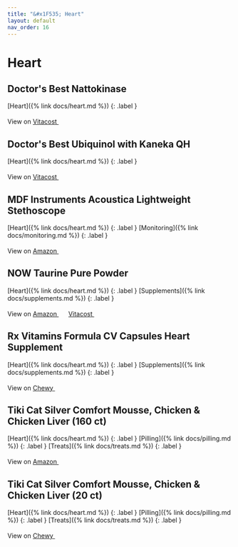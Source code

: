 ```yaml
---
title: "&#x1F535; Heart"
layout: default
nav_order: 16
---
```


# Heart


## Doctor's Best Nattokinase

[Heart]({% link docs/heart.md %})
{: .label }

View on <a href="https://www.vitacost.com/doctors-best-nattokinase" class="external" target="_blank">Vitacost <svg width="18" height="18" viewBox="0 0 24 24" aria-labelledby="svg-external-link-title"><use xlink:href="#svg-external-link"></use></svg></a>


## Doctor's Best Ubiquinol with Kaneka QH

[Heart]({% link docs/heart.md %})
{: .label }

View on <a href="https://www.vitacost.com/doctors-best-ubiquinol-with-kaneka-qh" class="external" target="_blank">Vitacost <svg width="18" height="18" viewBox="0 0 24 24" aria-labelledby="svg-external-link-title"><use xlink:href="#svg-external-link"></use></svg></a>


## MDF Instruments Acoustica Lightweight Stethoscope

[Heart]({% link docs/heart.md %})
{: .label }
[Monitoring]({% link docs/monitoring.md %})
{: .label }

View on <a href="https://www.amazon.com/dp/B0011E8DG2" class="external" target="_blank">Amazon <svg width="18" height="18" viewBox="0 0 24 24" aria-labelledby="svg-external-link-title"><use xlink:href="#svg-external-link"></use></svg></a>


## NOW Taurine Pure Powder

[Heart]({% link docs/heart.md %})
{: .label }
[Supplements]({% link docs/supplements.md %})
{: .label }

View on <a href="https://www.amazon.com/dp/B000BQSQ68" class="external" target="_blank">Amazon <svg width="18" height="18" viewBox="0 0 24 24" aria-labelledby="svg-external-link-title"><use xlink:href="#svg-external-link"></use></svg></a> <a href="https://www.vitacost.com/now-taurine-powder" class="external" target="_blank">Vitacost <svg width="18" height="18" viewBox="0 0 24 24" aria-labelledby="svg-external-link-title"><use xlink:href="#svg-external-link"></use></svg></a>


## Rx Vitamins Formula CV Capsules Heart Supplement

[Heart]({% link docs/heart.md %})
{: .label }
[Supplements]({% link docs/supplements.md %})
{: .label }

View on <a href="https://www.chewy.com/dp/192751" class="external" target="_blank">Chewy <svg width="18" height="18" viewBox="0 0 24 24" aria-labelledby="svg-external-link-title"><use xlink:href="#svg-external-link"></use></svg></a>


## Tiki Cat Silver Comfort Mousse, Chicken & Chicken Liver (160 ct)

[Heart]({% link docs/heart.md %})
{: .label }
[Pilling]({% link docs/pilling.md %})
{: .label }
[Treats]({% link docs/treats.md %})
{: .label }

View on <a href="https://www.amazon.com/dp/B0C5RZJ1JP" class="external" target="_blank">Amazon <svg width="18" height="18" viewBox="0 0 24 24" aria-labelledby="svg-external-link-title"><use xlink:href="#svg-external-link"></use></svg></a>


## Tiki Cat Silver Comfort Mousse, Chicken & Chicken Liver (20 ct)

[Heart]({% link docs/heart.md %})
{: .label }
[Pilling]({% link docs/pilling.md %})
{: .label }
[Treats]({% link docs/treats.md %})
{: .label }

View on <a href="https://www.chewy.com/dp/883494" class="external" target="_blank">Chewy <svg width="18" height="18" viewBox="0 0 24 24" aria-labelledby="svg-external-link-title"><use xlink:href="#svg-external-link"></use></svg></a>

<!-- Updated 2024-10-18 19:48:32.420487Z -->
